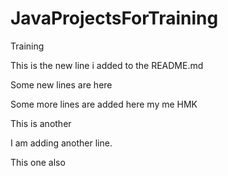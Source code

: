 # JavaProjectsForTraining
Training

This is the new line i added to the README.md


Some new lines are here


Some more lines are added here my me HMK

This is another


I am adding another line. 

This one also 
